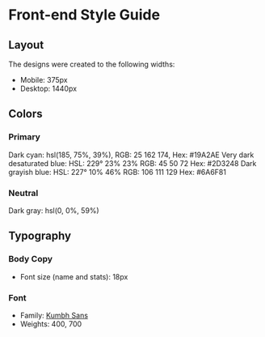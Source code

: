 # Front-end Style Guide

## Layout

The designs were created to the following widths:

- Mobile: 375px
- Desktop: 1440px

## Colors

### Primary

Dark cyan:
hsl(185, 75%, 39%),
RGB: 25 162 174,
Hex: #19A2AE
Very dark desaturated blue:
HSL: 229° 23% 23%
RGB: 45 50 72
Hex: #2D3248
Dark grayish blue:
HSL: 227° 10% 46%
RGB: 106 111 129
Hex: #6A6F81

### Neutral

Dark gray: hsl(0, 0%, 59%)

## Typography

### Body Copy

- Font size (name and stats): 18px

### Font

- Family: [Kumbh Sans](https://fonts.google.com/specimen/Kumbh+Sans)
- Weights: 400, 700

